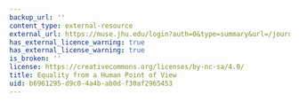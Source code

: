 ```yaml
---
backup_url: ''
content_type: external-resource
external_url: https://muse.jhu.edu/login?auth=0&type=summary&url=/journals/critical_philosophy_of_race/v002/2.2.lebron.pdf
has_external_licence_warning: true
has_external_license_warning: true
is_broken: ''
license: https://creativecommons.org/licenses/by-nc-sa/4.0/
title: Equality from a Human Point of View
uid: b6961295-d9c0-4a4b-ab0d-f30af2965453
---
```

